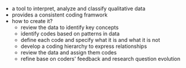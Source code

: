 - a tool to interpret, analyze and classify qualitative data
- provides a consistent coding framwork
- how to create it?
	- review the data to identify key concepts
	- identify codes based on patterns in data
	- define each code and specify what it is and what it is not
	- develop a coding hierarchy to express relationships
	- review the data and assign them codes
	- refine base on coders' feedback and research question evolution